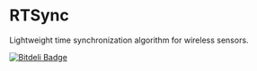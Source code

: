 RTSync
======

Lightweight time synchronization algorithm for wireless sensors.

[![Bitdeli Badge](https://d2weczhvl823v0.cloudfront.net/SINTEF-9012/rtsync/trend.png)](https://bitdeli.com/free "Bitdeli Badge")

